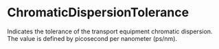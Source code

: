 ChromaticDispersionTolerance
============================

Indicates the tolerance of the transport equipment chromatic dispersion. The value is defined by picosecond per nanometer (ps/nm).
